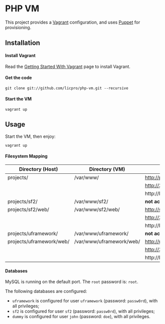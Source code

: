 PHP VM
======

This project provides a [Vagrant](http://www.vagrantup.com/) configuration, and
uses [Puppet](http://puppetlabs.com/) for provisioning.

Installation
------------

#### Install Vagrant

Read the [Getting Started With
Vagrant](http://vagrantup.com/v1/docs/getting-started/index.html) page to
install Vagrant.

#### Get the code

    git clone git://github.com/licpro/php-vm.git --recursive

#### Start the VM

    vagrant up


Usage
-----

Start the VM, then enjoy:

    vagrant up

#### Filesystem Mapping

| Directory (Host)         | Directory (VM)           | URLs                                    |
|--------------------------|--------------------------|-----------------------------------------|
| projects/                | /var/www/                | http://projects.33.33.33.10.xip.io/     |
|                          |                          | http://33.33.33.10/                     |
|                          |                          | http://localhost:8080/                  |
| projects/sf2/            | /var/www/sf2/            | **not accessible**                      |
| projects/sf2/web/        | /var/www/sf2/web/        | http://sf2.33.33.33.10.xip.io/          |
|                          |                          | http://33.33.33.10:81/                  |
|                          |                          | http://localhost:8081/                  |
| projects/uframework/     | /var/www/uframework/     | **not accessible**                      |
| projects/uframework/web/ | /var/www/uframework/web/ | http://uframework.33.33.33.10.xip.io/   |
|                                                     || http://33.33.33.10:82/                 |
|                                                     || http://localhost:8082/                 |

#### Databases

MySQL is running on the default port. The `root` password is: `root`.

The following databases are configured:

* `uframework` is configured for user `uframework` (password:
`passw0rd`), with all privileges;
* `sf2` is configured for user `sf2` (password: `passw0rd`), with all
  privileges;
* `dummy` is configured for user `john` (password: `doe`), with all
  privileges.
